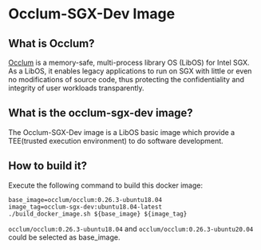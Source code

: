 # Occlum-SGX-Dev Image

## What is Occlum?

[Occlum](https://github.com/occlum/occlum) is a memory-safe, multi-process library OS (LibOS) for
 Intel SGX. As a LibOS, it enables legacy applications to run on SGX with little or even no 
 modifications of source code, thus protecting the confidentiality and integrity of user workloads 
 transparently.

## What is the occlum-sgx-dev image?

The Occlum-SGX-Dev image is a LibOS basic image which provide a TEE(trusted execution environment) 
to do software development.

## How to build it?

Execute the following command to build this docker image:
```
base_image=occlum/occlum:0.26.3-ubuntu18.04
image_tag=occlum-sgx-dev:ubuntu18.04-latest
./build_docker_image.sh ${base_image} ${image_tag}
```

`occlum/occlum:0.26.3-ubuntu18.04` and `occlum/occlum:0.26.3-ubuntu20.04` could be selected as base_image.
